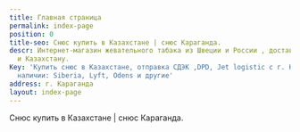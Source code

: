 ```yaml
---
title: Главная страница
permalink: index-page
position: 0
title-seo: Снюс купить в Казахстане | снюс Караганда.
descr: Интернет-магазин жевательного табака из Швеции и России , доставка по России
  и Казахстану.
Key: 'Купить снюс в Казахстане, отправка СДЭК ,DPD, Jet logistic с г. Караганда. В
  наличии: Siberia, Lyft, Odens и другие'
address: г. Караганда
layout: index-page
---
```


Снюс купить в Казахстане | снюс Караганда.